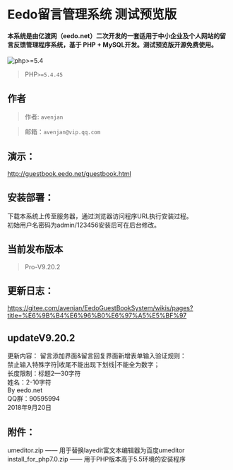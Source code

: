 # Eedo留言管理系统 测试预览版
#### 本系统是由亿渡网（eedo.net）二次开发的一套适用于中小企业及个人网站的留言反馈管理程序系统，基于 PHP + MySQL开发。测试预览版开源免费使用。

![php>=5.4](https://img.shields.io/badge/php-%3E%3D5.4-orange.svg?maxAge=2592000) 

> PHP`>=5.4.45`

## 作者
> 作者: `avenjan`

> 邮箱：`avenjan@vip.qq.com`


## 演示：
http://guestbook.eedo.net/guestbook.html

## 安装部署：
下载本系统上传至服务器，通过浏览器访问程序URL执行安装过程。  
初始用户名密码为admin/123456安装后可在后台修改。
## 当前发布版本
> Pro-V9.20.2 

## 更新日志：
https://gitee.com/avenjan/EedoGuestBookSystem/wikis/pages?title=%E6%9B%B4%E6%96%B0%E6%97%A5%E5%BF%97


## updateV9.20.2
更新内容：
留言添加界面&留言回复界面新增表单输入验证规则：  
禁止输入特殊字符|收尾不能出现下划线|不能全为数字；  
长度限制：标题2—30字符  
姓名：2-10字符  
By eedo.net  
QQ群：90595994  
2018年9月20日  

## 附件：
umeditor.zip —— 用于替换layedit富文本编辑器为百度umeditor  
install_for_php7.0.zip  —— 用于PHP版本高于5.5环境的安装程序  

